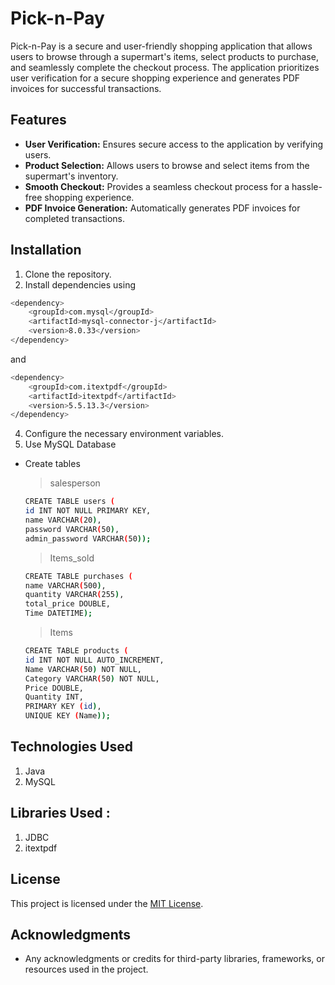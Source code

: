 # Pick-n-Pay
Pick-n-Pay is a secure and user-friendly shopping application that allows users to browse through a supermart's items, select products to purchase, and seamlessly complete the checkout process. The application prioritizes user verification for a secure shopping experience and generates PDF invoices for successful transactions.

## Features

- **User Verification:** Ensures secure access to the application by verifying users.
- **Product Selection:** Allows users to browse and select items from the supermart's inventory.
- **Smooth Checkout:** Provides a seamless checkout process for a hassle-free shopping experience.
- **PDF Invoice Generation:** Automatically generates PDF invoices for completed transactions.

## Installation

1. Clone the repository.
2. Install dependencies using
   
```bash
<dependency>
    <groupId>com.mysql</groupId>
    <artifactId>mysql-connector-j</artifactId>
    <version>8.0.33</version>
</dependency>
```
and
```bash
<dependency>
    <groupId>com.itextpdf</groupId>
    <artifactId>itextpdf</artifactId>
    <version>5.5.13.3</version>
</dependency>
```
4. Configure the necessary environment variables.
5. Use MySQL Database
- Create tables
  > salesperson
     ```bash
    CREATE TABLE users (
    id INT NOT NULL PRIMARY KEY,
    name VARCHAR(20),
    password VARCHAR(50),
    admin_password VARCHAR(50));
    ```
  > Items_sold
     ```bash
    CREATE TABLE purchases (
    name VARCHAR(500),
    quantity VARCHAR(255),
    total_price DOUBLE,
    Time DATETIME);
    ```
  > Items
     ```bash
    CREATE TABLE products (
    id INT NOT NULL AUTO_INCREMENT,
    Name VARCHAR(50) NOT NULL,
    Category VARCHAR(50) NOT NULL,
    Price DOUBLE,
    Quantity INT,
    PRIMARY KEY (id),
    UNIQUE KEY (Name));
    ```

## Technologies Used

1. Java
2. MySQL

## Libraries Used :

1. JDBC
2. itextpdf

## License

This project is licensed under the [MIT License](LICENSE.md).

## Acknowledgments

- Any acknowledgments or credits for third-party libraries, frameworks, or resources used in the project.
